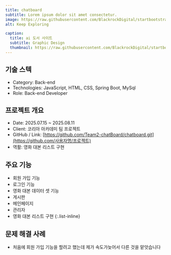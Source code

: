 ```yaml
---
title: chatboard
subtitle: Lorem ipsum dolor sit amet consectetur.
image: https://raw.githubusercontent.com/BlackrockDigital/startbootstrap-agency/master/src/assets/img/portfolio/02-full.jpg
alt: Keep Exploring

caption:
  title: ai 도서 사이트 
  subtitle: Graphic Design
  thumbnail: https://raw.githubusercontent.com/BlackrockDigital/startbootstrap-agency/master/src/assets/img/portfolio/02-thumbnail.jpg
---
```

## 기술 스텍 
- Category: Back-end
- Technologies: JavaScript, HTML, CSS, Spring Boot, MySql
- Role: Back-end Developer

## 프로젝트 개요

- Date: 2025.07.15 ~ 2025.08.11  
- Client: 코리아 아카데미 팀 프로젝트
- GitHub / Link: [https://github.com/Team2-chatBoard/chatboard.git](https://github.com/사용자명/프로젝트)
- 역활: 영화 대본 리스트 구현 

## 주요 기능
- 회원 가입 기능
- 로그인 기능
- 영화 대본 데이터 셋 기능 
- 게시판 
- 메인페이지 
- 관리자 
- 영화 대본 리스트 구현 
  {:.list-inline}

## 문제 해결 사례
- 처음에 회원 가입 기능을 할려고 했는데 제가 속도가늦어서 다른 것을 맡앗습니다
